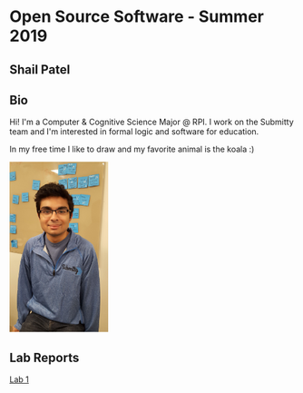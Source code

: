 # Open Source Software - Summer 2019
## Shail Patel

## Bio
Hi! I'm a Computer & Cognitive Science Major @ RPI. I work
on the Submitty team and I'm interested in formal logic and
software for education. 

In my free time I like to draw and my favorite animal is the koala :)

<img src = "me.jpg" height="300" />

## Lab Reports
[Lab 1](labs/lab-01/report.md)